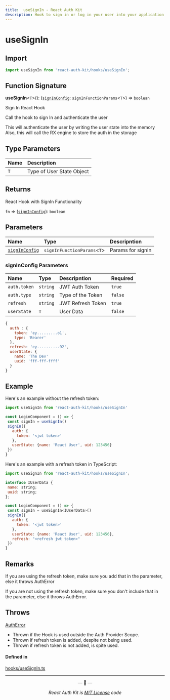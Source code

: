 ```yaml
---
title:  useSignIn - React Auth Kit
description: Hook to sign in or log in your user into your application
---
```


# useSignIn

<div data-ea-publisher="authkitarkadipme" data-ea-type="text" id="ref_useSignIn"></div>

## Import

```js
import useSignIn from 'react-auth-kit/hooks/useSignIn';
```

## Function Signature

**useSignIn**<`T`\>(): ([`signInConfig`](#signinconfig-parameters): `signInFunctionParams`<`T`\>) => `boolean`

Sign In React Hook

Call the hook to sign In and authenticate the user

This will authenticate the user by writing the user state into the memory
Also, this will call the RX engine to store the auth in the storage

## Type Parameters

| Name | Description |
| :------ | :------ |
| `T` | Type of User State Object |

## Returns
React Hook with SignIn Functionality

`fn` => ([`signInConfig`](#signinconfig-parameters)): `boolean`

## Parameters

| Name | Type | Descripntion |
| :------ | :------ | :-------- |
| [`signInConfig`](#signinconfig-parameters) | `signInFunctionParams`<`T`\> | Params for signin |

### signInConfig Parameters

| Name | Type | Descripntion | Required |
| :------ | :------ | :-------- | :------ |
| `auth.token` | `string` | JWT Auth Token | `true` |
| `auth.type`  | `string` | Type of the Token | `false` |
| `refresh`    | `string` | JWT Refresh Token | `true`  |
| `userState`  | `T`      | User Data         | `false` |

```js
{
  auth : {
    token: 'ey.........o1',
    type: 'Bearer'
  },
  refresh: 'ey..........92',
  userState: {
    name: 'The Dev'
    uuid: 'fff-fff-ffff'
  }
}
```

## Example

Here's an example without the refresh token:
```jsx
import useSignIn from 'react-auth-kit/hooks/useSignIn'

const LoginComponent = () => {
 const signIn = useSignIn()
 signIn({
   auth: {
     token: '<jwt token>'
   },
   userState: {name: 'React User', uid: 123456}
 })
}
```

Here's an example with a refresh token in TypeScript:
```jsx
import useSignIn from 'react-auth-kit/hooks/useSignIn';

interface IUserData {
 name: string;
 uuid: string;
};

const LoginComponent = () => {
 const signIn = useSignIn<IUserData>()
 signIn({
   auth: {
     token: '<jwt token>'
   },
   userState: {name: 'React User', uid: 123456},
   refresh: "<refresh jwt token>"
 })
}
```

## Remarks

If you are using the refresh token, make sure you add that in the parameter,
else it throws AuthError

If you are not using the refresh token, make sure you don't include
that in the parameter, else it throws AuthError.

## Throws

[AuthError](./../errors.md#autherror)

- Thrown if the Hook is used outside the Auth Provider Scope.
- Thrown if refresh token is added, despite not being used.
- Thrown if refresh token is not added, is spite used.

#### Defined in

[hooks/useSignIn.ts](https://github.com/react-auth-kit/react-auth-kit/blob/37dc30d4/packages/react-auth-kit/src/hooks/useSignIn.ts#L85)

---

<p align="center">&mdash; 🔑  &mdash;</p>
<p align="center"><i>React Auth Kit is <a href="https://github.com/react-auth-kit/react-auth-kit/blob/master/LICENSE">MIT License</a> code</i></p>
